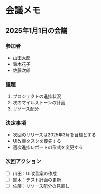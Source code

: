# 会議メモ

## 2025年1月1日の会議

### 参加者

- 山田太郎
- 鈴木花子
- 佐藤次郎

### 議題

1. プロジェクトの進捗状況
2. 次のマイルストーンの計画
3. リソース配分

### 決定事項

- 次回のリリースは2025年3月を目標とする
- UI改善タスクを優先する
- 週次進捗レポートの形式を変更する

### 次回アクション

- [ ] 山田：UI改善案の作成
- [ ] 鈴木：テスト計画の更新
- [ ] 佐藤：リソース配分の見直し
